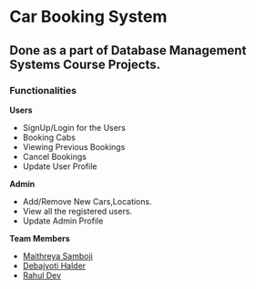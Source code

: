 # Car Booking System

## Done as a part of Database Management Systems Course Projects.

### Functionalities

**Users**

  * SignUp/Login for the Users
  * Booking Cabs
  * Viewing Previous Bookings
  * Cancel Bookings
  * Update User Profile
  
**Admin**
  * Add/Remove New Cars,Locations.
  * View all the registered users.
  * Update Admin Profile
  
  
**Team Members**
  - [Maithreya Samboji]()
  - [Debajyoti Halder](https://github.com/ron-debajyoti)
  - [Rahul Dev](https://github.com/mlkorra)
  
  

